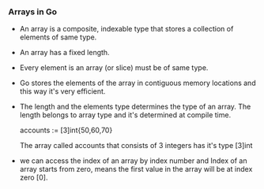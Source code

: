 ### Arrays in Go

* An array is a composite, indexable type that stores a collection of elements of same type.

* An array has a fixed length.

* Every element is an array (or slice) must be of same type.

* Go stores the elements of the array in contiguous memory locations and this way it's very efficient.

* The length and the elements type determines the type of an array. The length belongs to array type and it's determined at compile time.

   accounts := [3]int{50,60,70}

   The array called accounts that consists of 3 integers has it's type [3]int
	
* we can access the index of an array by index number and Index of an array starts from zero, means the first value in the array will be at index zero [0].